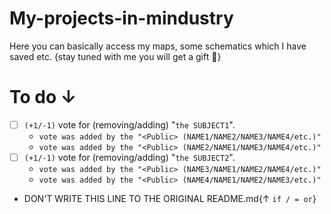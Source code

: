 # My-projects-in-mindustry
Here you can basically access my maps, some schematics which I have saved etc. {stay tuned with me you will get a gift 🎁}

# To do ↓
- [ ] `(+1/-1)` vote for (removing/adding) "`the SUBJECT1`". 
  - `vote was added by the "<Public> (NAME1/NAME2/NAME3/NAME4/etc.)"`
  - `vote was added by the "<Public> (NAME2/NAME1/NAME3/NAME4/etc.)"`
- [ ] `(+1/-1)` vote for (removing/adding) "`the SUBJECT2`".
  - `vote was added by the "<Public> (NAME3/NAME1/NAME2/NAME4/etc.)"`
  - `vote was added by the "<Public> (NAME4/NAME1/NAME2/NAME3/etc.)"`

- DON'T WRITE THIS LINE TO THE ORIGINAL README.md{↑ `if / = or`}
